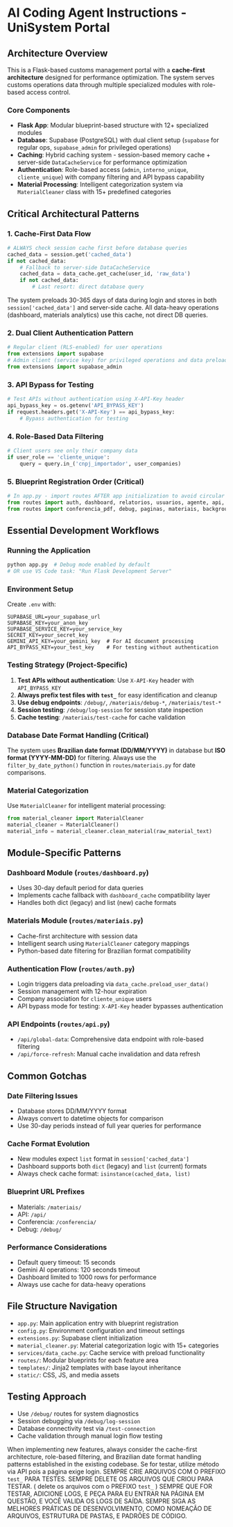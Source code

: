 # AI Coding Agent Instructions - UniSystem Portal

## Architecture Overview

This is a Flask-based customs management portal with a **cache-first architecture** designed for performance optimization. The system serves customs operations data through multiple specialized modules with role-based access control.

### Core Components

- **Flask App**: Modular blueprint-based structure with 12+ specialized modules
- **Database**: Supabase (PostgreSQL) with dual client setup (`supabase` for regular ops, `supabase_admin` for privileged operations)
- **Caching**: Hybrid caching system - session-based memory cache + server-side `DataCacheService` for performance optimization
- **Authentication**: Role-based access (`admin`, `interno_unique`, `cliente_unique`) with company filtering and API bypass capability
- **Material Processing**: Intelligent categorization system via `MaterialCleaner` class with 15+ predefined categories

## Critical Architectural Patterns

### 1. Cache-First Data Flow
```python
# ALWAYS check session cache first before database queries
cached_data = session.get('cached_data')
if not cached_data:
    # Fallback to server-side DataCacheService
    cached_data = data_cache.get_cache(user_id, 'raw_data')
    if not cached_data:
        # Last resort: direct database query
```

The system preloads 30-365 days of data during login and stores in both `session['cached_data']` and server-side cache. All data-heavy operations (dashboard, materials analytics) use this cache, not direct DB queries.

### 2. Dual Client Authentication Pattern
```python
# Regular client (RLS-enabled) for user operations
from extensions import supabase
# Admin client (service key) for privileged operations and data preloading
from extensions import supabase_admin
```

### 3. API Bypass for Testing
```python
# Test APIs without authentication using X-API-Key header
api_bypass_key = os.getenv('API_BYPASS_KEY')
if request.headers.get('X-API-Key') == api_bypass_key:
    # Bypass authentication for testing
```

### 4. Role-Based Data Filtering
```python
# Client users see only their company data
if user_role == 'cliente_unique':
    query = query.in_('cnpj_importador', user_companies)
```

### 5. Blueprint Registration Order (Critical)
```python
# In app.py - import routes AFTER app initialization to avoid circular imports
from routes import auth, dashboard, relatorios, usuarios, agente, api, conferencia
from routes import conferencia_pdf, debug, paginas, materiais, background_tasks
```

## Essential Development Workflows

### Running the Application
```bash
python app.py  # Debug mode enabled by default
# OR use VS Code task: "Run Flask Development Server"
```

### Environment Setup
Create `.env` with:
```
SUPABASE_URL=your_supabase_url
SUPABASE_KEY=your_anon_key
SUPABASE_SERVICE_KEY=your_service_key
SECRET_KEY=your_secret_key
GEMINI_API_KEY=your_gemini_key  # For AI document processing
API_BYPASS_KEY=your_test_key    # For testing without authentication
```

### Testing Strategy (Project-Specific)
1. **Test APIs without authentication**: Use `X-API-Key` header with `API_BYPASS_KEY`
2. **Always prefix test files with `test_`** for easy identification and cleanup
3. **Use debug endpoints**: `/debug/`, `/materiais/debug-*`, `/materiais/test-*`
4. **Session testing**: `/debug/log-session` for session state inspection
5. **Cache testing**: `/materiais/test-cache` for cache validation

### Database Date Format Handling (Critical)
The system uses **Brazilian date format (DD/MM/YYYY)** in database but **ISO format (YYYY-MM-DD)** for filtering. Always use the `filter_by_date_python()` function in `routes/materiais.py` for date comparisons.

### Material Categorization
Use `MaterialCleaner` for intelligent material processing:
```python
from material_cleaner import MaterialCleaner
material_cleaner = MaterialCleaner()
material_info = material_cleaner.clean_material(raw_material_text)
```

## Module-Specific Patterns

### Dashboard Module (`routes/dashboard.py`)
- Uses 30-day default period for data queries
- Implements cache fallback with `dashboard_cache` compatibility layer
- Handles both dict (legacy) and list (new) cache formats

### Materials Module (`routes/materiais.py`)
- Cache-first architecture with session data
- Intelligent search using `MaterialCleaner` category mappings
- Python-based date filtering for Brazilian format compatibility

### Authentication Flow (`routes/auth.py`)
- Login triggers data preloading via `data_cache.preload_user_data()`
- Session management with 12-hour expiration
- Company association for `cliente_unique` users
- API bypass mode for testing: `X-API-Key` header bypasses authentication

### API Endpoints (`routes/api.py`)
- `/api/global-data`: Comprehensive data endpoint with role-based filtering
- `/api/force-refresh`: Manual cache invalidation and data refresh

## Common Gotchas

### Date Filtering Issues
- Database stores DD/MM/YYYY format
- Always convert to datetime objects for comparison
- Use 30-day periods instead of full year queries for performance

### Cache Format Evolution
- New modules expect `list` format in `session['cached_data']`
- Dashboard supports both `dict` (legacy) and `list` (current) formats
- Always check cache format: `isinstance(cached_data, list)`

### Blueprint URL Prefixes
- Materials: `/materiais/`
- API: `/api/`
- Conferencia: `/conferencia/`
- Debug: `/debug/`

### Performance Considerations
- Default query timeout: 15 seconds
- Gemini AI operations: 120 seconds timeout
- Dashboard limited to 1000 rows for performance
- Always use cache for data-heavy operations

## File Structure Navigation

- `app.py`: Main application entry with blueprint registration
- `config.py`: Environment configuration and timeout settings
- `extensions.py`: Supabase client initialization
- `material_cleaner.py`: Material categorization logic with 15+ categories
- `services/data_cache.py`: Cache service with preload functionality
- `routes/`: Modular blueprints for each feature area
- `templates/`: Jinja2 templates with base layout inheritance
- `static/`: CSS, JS, and media assets

## Testing Approach

- Use `/debug/` routes for system diagnostics
- Session debugging via `/debug/log-session`
- Database connectivity test via `/test-connection`
- Cache validation through manual login flow testing

When implementing new features, always consider the cache-first architecture, role-based filtering, and Brazilian date format handling patterns established in the existing codebase.
Se for testar, utilize método via API pois a página exige login.
SEMPRE CRIE ARQUIVOS COM O PREFIXO `test_` PARA TESTES.
SEMPRE DELETE OS ARQUIVOS QUE CRIOU PARA TESTAR. ( delete os arquivos com o PREFIXO `test_` )
SEMPRE QUE FOR TESTAR, ADICIONE LOGS, E PEÇA PARA EU ENTRAR NA PÁGINA EM QUESTÃO, E VOCÊ VALIDA OS LOGS DE SAÍDA.
SEMPRE SIGA AS MELHORES PRÁTICAS DE DESENVOLVIMENTO, COMO NOMEAÇÃO DE ARQUIVOS, ESTRUTURA DE PASTAS, E PADRÕES DE CÓDIGO.
